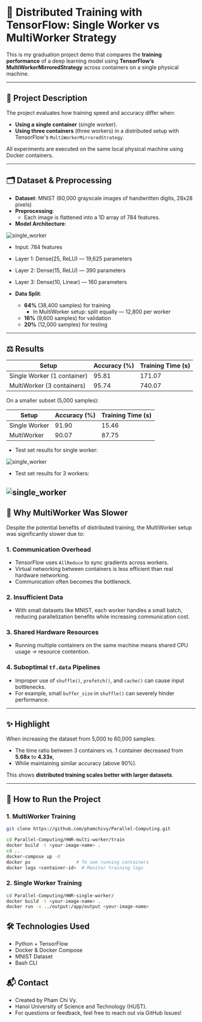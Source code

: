 # 🧠 Distributed Training with TensorFlow: Single Worker vs MultiWorker Strategy

This is my graduation project demo that compares the **training performance** of a deep learning model using **TensorFlow’s MultiWorkerMirroredStrategy** across containers on a single physical machine.

---

## 📌 Project Description

The project evaluates how training speed and accuracy differ when:
- **Using a single container** (single worker).
- **Using three containers** (three workers) in a distributed setup with TensorFlow's `MultiWorkerMirroredStrategy`.

All experiments are executed on the same local physical machine using Docker containers.

---

## 🗂️ Dataset & Preprocessing

- **Dataset**: MNIST (60,000 grayscale images of handwritten digits, 28x28 pixels)
- **Preprocessing**:
  - Each image is flattened into a 1D array of 784 features.
- **Model Architecture**:

![single_worker](model.svg)

  - Input: 784 features
  - Layer 1: Dense(25, ReLU) — 19,625 parameters
  - Layer 2: Dense(15, ReLU) — 390 parameters
  - Layer 3: Dense(10, Linear) — 160 parameters

- **Data Split**:
  - **64%** (38,400 samples) for training
    - In MultiWorker setup: split equally — 12,800 per worker
  - **16%** (9,600 samples) for validation
  - **20%** (12,000 samples) for testing

---

## ⚖️ Results

| Setup               | Accuracy (%) | Training Time (s) |
|---------------------|--------------|-------------------|
| Single Worker (1 container) | 95.81 | 171.07 |
| MultiWorker (3 containers) | 95.74 | 740.07 |

On a smaller subset (5,000 samples):

| Setup               | Accuracy (%) | Training Time (s) |
|---------------------|--------------|-------------------|
| Single Worker | 91.90 | 15.46 |
| MultiWorker | 90.07 | 87.75 |

- Test set results for single worker:

![single_worker](HWR-single-worker/prev/7th_mnist/predictions_single_worker.png)

- Test set results for 3 workers:

![single_worker](HWR-multi-worker/prev/7th_mnist/predictions_worker_0.png)
---

## 🧠 Why MultiWorker Was Slower

Despite the potential benefits of distributed training, the MultiWorker setup was significantly slower due to:

### 1. **Communication Overhead**
- TensorFlow uses `AllReduce` to sync gradients across workers.
- Virtual networking between containers is less efficient than real hardware networking.
- Communication often becomes the bottleneck.

### 2. **Insufficient Data**
- With small datasets like MNIST, each worker handles a small batch, reducing parallelization benefits while increasing communication cost.

### 3. **Shared Hardware Resources**
- Running multiple containers on the same machine means shared CPU usage → resource contention.

### 4. **Suboptimal `tf.data` Pipelines**
- Improper use of `shuffle()`, `prefetch()`, and `cache()` can cause input bottlenecks.
- For example, small `buffer_size` in `shuffle()` can severely hinder performance.

---

## ✨ Highlight

When increasing the dataset from 5,000 to 60,000 samples:
- The time ratio between 3 containers vs. 1 container decreased from **5.68x** to **4.33x**,
- While maintaining similar accuracy (above 90%).

This shows **distributed training scales better with larger datasets**.

---

## 🚀 How to Run the Project

### 1. MultiWorker Training

```bash
git clone https://github.com/phamchivy/Parallel-Computing.git
```

```bash
cd Parallel-Computing/HWR-multi-worker/train
docker build -t <your-image-name> .
cd ..
docker-compose up -d
docker ps                 # To see running containers
docker logs <container-id>  # Monitor training logs
```

### 2. Single Worker Training

```bash
cd Parallel-Computing/HWR-single-worker/
docker build -t <your-image-name> .
docker run -v ../output:/app/output <your-image-name>
```

## 🛠️ Technologies Used

- Python + TensorFlow
- Docker & Docker Compose
- MNIST Dataset
- Bash CLI

## 📬 Contact

- Created by Pham Chi Vy.
- Hanoi University of Science and Technology (HUST).
- For questions or feedback, feel free to reach out via GitHub Issues!

